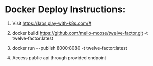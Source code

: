 # Docker Deploy Instructions:

1. Visit https://labs.play-with-k8s.com/#

1. docker build https://github.com/mello-moose/twelve-factor.git -t twelve-factor:latest

1. docker run --publish 8000:8080 -t twelve-factor:latest

1. Access public api through provided endpoint
